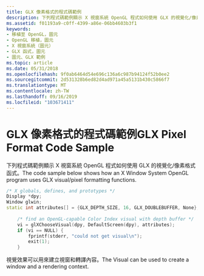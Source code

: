```yaml
---
title: GLX 像素格式的程式碼範例
description: 下列程式碼範例顯示 X 視窗系統 OpenGL 程式如何使用 GLX 的視覺化/像素格式函式。
ms.assetid: f01193a9-c0ff-4399-a86e-06bb4603b3f1
keywords:
- 移植至 OpenGL，圖元
- OpenGL 移植，圖元
- X 視窗系統（圖元）
- GLX 函式，圖元
- 圖元、GLX 範例
ms.topic: article
ms.date: 05/31/2018
ms.openlocfilehash: 9f0ab6464d54e696c136a6c987b94124f52b0ee2
ms.sourcegitcommit: 2d531328b6ed82d4ad971a45a5131b430c5866f7
ms.translationtype: MT
ms.contentlocale: zh-TW
ms.lasthandoff: 09/16/2019
ms.locfileid: "103671411"
---
```

# <a name="glx-pixel-format-code-sample"></a><span data-ttu-id="19e1c-108">GLX 像素格式的程式碼範例</span><span class="sxs-lookup"><span data-stu-id="19e1c-108">GLX Pixel Format Code Sample</span></span>

<span data-ttu-id="19e1c-109">下列程式碼範例顯示 X 視窗系統 OpenGL 程式如何使用 GLX 的視覺化/像素格式函式。</span><span class="sxs-lookup"><span data-stu-id="19e1c-109">The code sample below shows how an X Window System OpenGL program uses GLX visual/pixel formatting functions.</span></span>


```C++
/* X globals, defines, and prototypes */ 
Display *dpy; 
Window glwin; 
static int attributes[] = {GLX_DEPTH_SIZE, 16, GLX_DOUBLEBUFFER, None}; 
        
    /* find an OpenGL-capable Color Index visual with depth buffer */ 
    vi = glXChooseVisual(dpy, DefaultScreen(dpy), attributes); 
    if (vi == NULL) { 
        fprintf(stderr, "could not get visual\n"); 
        exit(1); 
    }
```



<span data-ttu-id="19e1c-110">視覺效果可以用來建立視窗和轉譯內容。</span><span class="sxs-lookup"><span data-stu-id="19e1c-110">The Visual can be used to create a window and a rendering context.</span></span>

 

 




